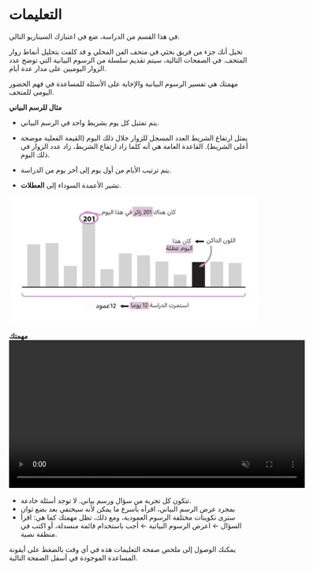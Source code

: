 # التعليمات

في هذا القسم من الدراسة، ضع في اعتبارك السيناريو التالي.

<div class="hover-box">
تخيل أنك جزء من فريق بحثي في متحف الفن المحلي و قد كلفت بتحليل أنماط زوار المتحف.
<!-- أنت جزء من فريق بحثي في ​​متحف الفن المحلي الخاص بك، ومكلف بتحليل أنماط الزوار. -->
في الصفحات التالية، سيتم تقديم سلسلة من الرسوم البيانية التي توضح عدد الزوار اليوميين على مدار عدة أيام.

مهمتك هي تفسير الرسوم البيانية والإجابة على الأسئلة للمساعدة في فهم الحضور اليومي للمتحف.
</div>

<!-- -------------------------------------------- -->
<div class="highlight-box">
<b>مثال للرسم البياني</b>
</div>

- يتم تمثيل كل يوم بشريط واحد في الرسم البياني.

- يمثل ارتفاع الشريط العدد المسجل للزوار خلال ذلك اليوم (القيمة الفعلية موضحة أعلى الشريط). القاعدة العامة هي أنه كلما زاد ارتفاع الشريط، زاد عدد الزوار في ذلك اليوم.

- يتم ترتيب الأيام من أول يوم إلى آخر يوم من الدراسة.

<!-- - تشير الأشرطة ذات الألوان الداكنة إلى **العطلات** -->
- تشير الأعمدة السوداء إلى **العطلات**.

<!-- ![Image of a barchart used in this study](ar/intro-bar-bar.svg) -->
![Image of a barchart used in this study](ar/bar/intro-bar-ex.png)

<!-- -------------------------------------------- -->
<div class="highlight-box">
<b> مهمتك</b>
</div>

<div style="text-align: center;">
  <video width="600" controls autoplay loop muted><source src="ar/bar/intro-bar-task.mp4" type="video/mp4"></video>
</div>

- تتكون كل تجربة من سؤال ورسم بياني. لا توجد أسئلة خادعة.
- بمجرد عرض الرسم البياني، اقرأه بأسرع ما يمكن لأنه سيختفي بعد بضع ثوان
- سترى تكوينات مختلفة الرسوم العمودية، ومع ذلك، تظل مهمتك كما هي:
 اقرأ السؤال ← اعرض الرسوم البيانية ← أجب باستخدام قائمة منسدلة، أو اكتب في منطقة نصية.
<!-- ![Example of how to answer a question in this study](en/intro-bar-task.gif) -->


يمكنك الوصول إلى ملخص صفحة التعليمات هذه في أي وقت بالضغط على أيقونة المساعدة الموجودة في أسفل الصفحة التالية.